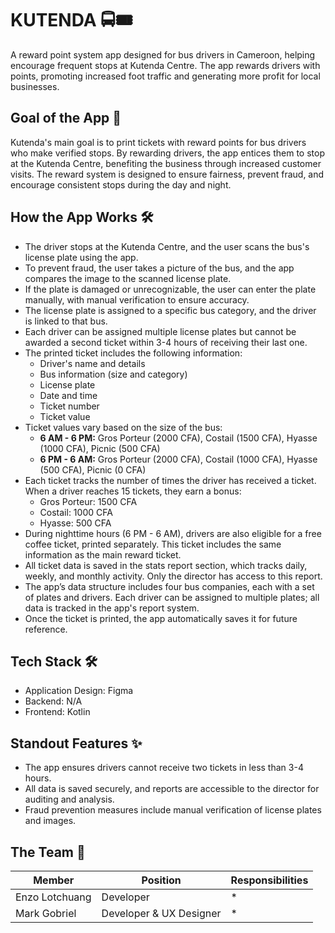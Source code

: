 # KUTENDA 🚍🎟️
A reward point system app designed for bus drivers in Cameroon, helping encourage frequent stops at Kutenda Centre. The app rewards drivers with points, promoting increased foot traffic and generating more profit for local businesses.

## Goal of the App 🎯
Kutenda's main goal is to print tickets with reward points for bus drivers who make verified stops. By rewarding drivers, the app entices them to stop at the Kutenda Centre, benefiting the business through increased customer visits. The reward system is designed to ensure fairness, prevent fraud, and encourage consistent stops during the day and night.

## How the App Works 🛠️
- The driver stops at the Kutenda Centre, and the user scans the bus's license plate using the app.
- To prevent fraud, the user takes a picture of the bus, and the app compares the image to the scanned license plate.
- If the plate is damaged or unrecognizable, the user can enter the plate manually, with manual verification to ensure accuracy.
- The license plate is assigned to a specific bus category, and the driver is linked to that bus.
- Each driver can be assigned multiple license plates but cannot be awarded a second ticket within 3-4 hours of receiving their last one.
- The printed ticket includes the following information:
  - Driver's name and details
  - Bus information (size and category)
  - License plate
  - Date and time
  - Ticket number
  - Ticket value
- Ticket values vary based on the size of the bus:
  - **6 AM - 6 PM:** Gros Porteur (2000 CFA), Costail (1500 CFA), Hyasse (1000 CFA), Picnic (500 CFA)
  - **6 PM - 6 AM:** Gros Porteur (2000 CFA), Costail (1000 CFA), Hyasse (500 CFA), Picnic (0 CFA)
- Each ticket tracks the number of times the driver has received a ticket. When a driver reaches 15 tickets, they earn a bonus:
  - Gros Porteur: 1500 CFA
  - Costail: 1000 CFA
  - Hyasse: 500 CFA
- During nighttime hours (6 PM - 6 AM), drivers are also eligible for a free coffee ticket, printed separately. This ticket includes the same information as the main reward ticket.
- All ticket data is saved in the stats report section, which tracks daily, weekly, and monthly activity. Only the director has access to this report.
- The app’s data structure includes four bus companies, each with a set of plates and drivers. Each driver can be assigned to multiple plates; all data is tracked in the app's report system.
- Once the ticket is printed, the app automatically saves it for future reference.

## Tech Stack 🛠️
* Application Design: Figma
* Backend: N/A
* Frontend: Kotlin

## Standout Features ✨
- The app ensures drivers cannot receive two tickets in less than 3-4 hours.
- All data is saved securely, and reports are accessible to the director for auditing and analysis.
- Fraud prevention measures include manual verification of license plates and images.

## The Team 🧠
| Member  | Position | Responsibilities |
| ------------- | ------------- | ------------- |
| Enzo Lotchuang  | Developer  | * |
| Mark Gobriel  | Developer & UX Designer  | * |

